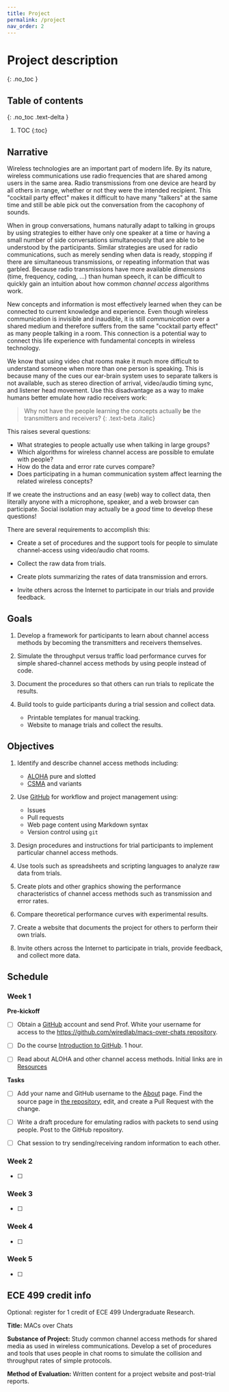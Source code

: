 ```yaml
---
title: Project
permalink: /project
nav_order: 2
---
```



<!--
<script type="text/javascript"
        src="https://cdnjs.cloudflare.com/ajax/libs/mathjax/2.7.0/MathJax.js?config=TeX-AMS_CHTML"></script>


$$\int_1^4 \exp{3}dx$$

$$\frac{1}{2\pi}$$

\\(2\pi \ln asdfa\\)
-->

# Project description
{: .no_toc }


## Table of contents
{: .no_toc .text-delta }

1. TOC
{:toc}


## Narrative

Wireless technologies are an important part of modern life.
By its nature, wireless communications use radio frequencies that are shared among users in the same area.
Radio transmissions from one device are heard by all others in range, whether or not they were the intended recipient.
This "cocktail party effect" makes it difficult to have many "talkers" at the same time and still be able pick out the conversation from the cacophony of sounds.

When in group conversations, humans naturally adapt to talking in groups by using strategies to either have only one speaker at a time or having a small number of side conversations simultaneously that are able to be understood by the participants.
Similar strategies are used for radio communications, such as merely sending when data is ready, stopping if there are simultaneous transmissions, or repeating information that was garbled.
Because radio transmissions have more available _dimensions_ (time, frequency, coding, ...) than human speech, it can be difficult to quickly gain an intuition about how common *channel access* algorithms work.

New concepts and information is most effectively learned when they can be connected to current knowledge and experience.
Even though wireless communication is invisible and inaudible, it is still _communication_ over a shared medium and therefore suffers from the same "cocktail party effect" as many people talking in a room.
This connection is a potential way to connect this life experience with fundamental concepts in wireless technology.


We know that using video chat rooms make it much more difficult to understand someone when more than one person is speaking.
This is because many of the cues our ear-brain system uses to separate talkers is not available, such as stereo direction of arrival, video/audio timing sync, and listener head movement.
Use this disadvantage as a way to make humans better emulate how radio receivers work: 

> Why not have the people learning the concepts actually **be** the transmitters and receivers?
{: .text-beta .italic}


This raises several questions:

* What strategies to people actually use when talking in large groups?
* Which algorithms for wireless channel access are possible to emulate with people?
* How do the data and error rate curves compare?
* Does participating in a human communication system affect learning the related wireless concepts?


If we create the instructions and an easy (web) way to collect data, then literally anyone with a microphone, speaker, and a web browser can participate.
Social isolation may actually be a _good_ time to develop these questions!


There are several requirements to accomplish this:

* Create a set of procedures and the support tools for people to simulate channel-access using video/audio chat rooms.

* Collect the raw data from trials.

* Create plots summarizing the rates of data transmission and errors.

* Invite others across the Internet to participate in our trials and provide
  feedback.


## Goals

1. Develop a framework for participants to learn about channel access methods by becoming the transmitters and receivers themselves.

1. Simulate the throughput versus traffic load performance curves for simple shared-channel access methods by using people instead of code.

1. Document the procedures so that others can run trials to replicate the results.

1. Build tools to guide participants during a trial session and collect data.

    * Printable templates for manual tracking.
    * Website to manage trials and collect the results.



## Objectives

1. Identify and describe channel access methods including:

    * [ALOHA](https://en.wikipedia.org/wiki/ALOHAnet) pure and slotted
    * [CSMA](https://en.wikipedia.org/wiki/Carrier-sense_multiple_access) and variants

1. Use [GitHub](github.com) for workflow and project management using:

    * Issues
    * Pull requests
    * Web page content using Markdown syntax
    * Version control using `git`

1. Design procedures and instructions for trial participants to implement particular channel access methods.

1. Use tools such as spreadsheets and scripting languages to analyze raw data from trials.

1. Create plots and other graphics showing the performance characteristics of channel access methods such as transmission and error rates.

1. Compare theoretical performance curves with experimental results.

1. Create a website that documents the project for others to perform their own trials.

1. Invite others across the Internet to participate in trials, provide feedback, and collect more data.



## Schedule

### Week 1

**Pre-kickoff**

* [ ] Obtain a [GitHub](github.com) account and send Prof. White your username for access to the [https://github.com/wiredlab/macs-over-chats repository](https://github.com/wiredlab/macs-over-chats).

* [ ] Do the course [Introduction to GitHub](https://lab.github.com/githubtraining/introduction-to-github).  1 hour.

* [ ] Read about ALOHA and other channel access methods.  Initial links are in [Resources](refs.html)

**Tasks**

* [ ] Add your name and GitHub username to the [About](about.html) page.  Find the source page in [the repository](https://github.com/wiredlab/macs-over-chats), edit, and create a Pull Request with the change.

* [ ] Write a draft procedure for emulating radios with packets to send using people.  Post to the GitHub repository.

* [ ] Chat session to try sending/receiving random information to each other.


### Week 2

* [ ] 


### Week 3

* [ ] 


### Week 4

* [ ] 


### Week 5

* [ ] 





## ECE 499 credit info

Optional: register for 1 credit of ECE 499 Undergraduate Research.

**Title:** MACs over Chats

**Substance of Project:**
Study common channel access methods for shared media as used in wireless communications.
Develop a set of procedures and tools that uses people in chat rooms to simulate the collision and throughput rates of simple protocols.

**Method of Evaluation:**
Written content for a project website and post-trial reports.



<!--
 vim: tw=0
 -->
